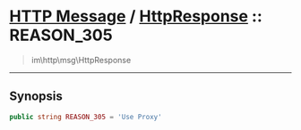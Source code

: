 # [HTTP Message](http.md) / [HttpResponse](http-HttpResponse.md) :: REASON_305
 > im\http\msg\HttpResponse
____

## Synopsis
```php
public string REASON_305 = 'Use Proxy'
```
